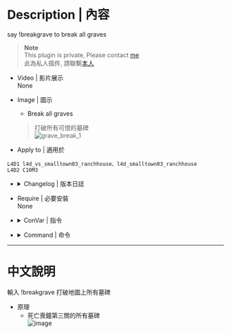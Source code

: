 # Description | 內容
say !breakgrave to break all graves

> __Note__ <br/>
This plugin is private, Please contact [me](https://github.com/fbef0102/Game-Private_Plugin#私人插件列表-private-plugins-list)<br/>
此為私人插件, 請聯繫[本人](https://github.com/fbef0102/Game-Private_Plugin#私人插件列表-private-plugins-list)

* Video | 影片展示
<br/>None

* Image | 圖示
	* Break all graves
	> 打破所有可恨的墓碑
	<br/>![grave_break_1](image/grave_break_1.gif)

* Apply to | 適用於
```
L4D1 l4d_vs_smalltown03_ranchhouse、l4d_smalltown03_ranchhouse
L4D2 C10M3
```

* <details><summary>Changelog | 版本日誌</summary>

	* v1.0 (2022-11-27)
		* Request by GGTrash
		* Initial Release
</details>

* Require | 必要安裝
<br>None

* <details><summary>ConVar | 指令</summary>

	None
</details>

* <details><summary>Command | 命令</summary>
	
	* **Break all graves**
	```php
	sm_breakgrave
	```
</details>

- - - -
# 中文說明
輸入 !breakgrave 打破地圖上所有墓碑

* 原理
	* 死亡喪鐘第三關的所有墓碑
	<br/>![image](https://user-images.githubusercontent.com/12229810/204136660-5dd3aec2-e0ab-4451-a91f-b01b9d498fdf.png)